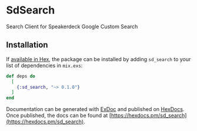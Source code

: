 # SdSearch

Search Client for Speakerdeck Google Custom Search


## Installation

If [available in Hex](https://hex.pm/docs/publish), the package can be installed
by adding `sd_search` to your list of dependencies in `mix.exs`:

```elixir
def deps do
  [
    {:sd_search, "~> 0.1.0"}
  ]
end
```

Documentation can be generated with [ExDoc](https://github.com/elixir-lang/ex_doc)
and published on [HexDocs](https://hexdocs.pm). Once published, the docs can
be found at [https://hexdocs.pm/sd_search](https://hexdocs.pm/sd_search).
